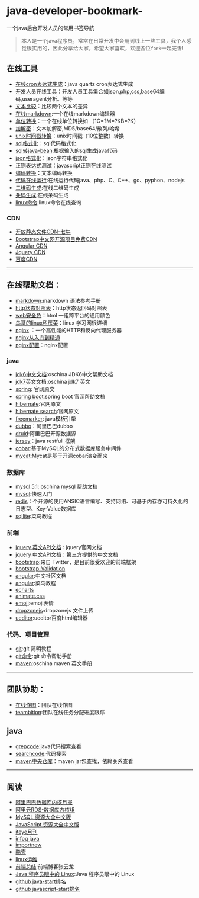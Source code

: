 # java-developer-bookmark-
一个java后台开发人员的常用书签导航

> 本人是一个java程序员，常常在日常开发中会用到线上一些工具，我个人感觉很实用的，因此分享给大家，希望大家喜欢，欢迎各位`fork`一起完善!

## 在线工具

- [在线cron表达式生成](http://cron.qqe2.com/)：java quartz cron表达式生成
- [开发人员在线工具](http://tool.lu/)：开发人员工具集合如json,php,css,base64编码,useragent分析。等等
- [文本比较](https://www.diffchecker.com/)：比较两个文本的差异
- [在线markdown](https://www.zybuluo.com/mdeditor):一个在线markdown编辑器
- [单位转换](http://www.convertworld.com/zh-hans/)：一个在线单位转换如 （1G=?M=?KB=?K）
- [加解密](http://tool.chinaz.com/tools/textencrypt.aspx)：文本加解密,MD5/base64/散列/哈希
- [unix时间戳转换](http://tool.chinaz.com/Tools/unixtime.aspx)：unix时间戳（10位整数）转换
- [sql格式化](http://tool.lu/sql/)：sql代码格式化
- [sql转java-bean](http://www.autojcode.com/code/sql2class.jsp#):根据输入的sql生成java代码
- [json格式化](http://json.cn/)：json字符串格式化
- [正则表达式测试](http://tool.chinaz.com/regex/)：javascript正则在线测试
- [编码转换](http://tool.chinaz.com/tools/utf-8.aspx)：文本编码转换
- [代码在线运行](http://tool.lu/coderunner/):在线运行代码java、php、C、C++、go、pyphon、nodejs
- [二维码生成](http://cli.im/):在线二维码生成
- [条码生成](http://www.qinms.com/webapp/barcode/index.aspx):在线条码生成
- [linux命令](http://man.linuxde.net/):linux命令在线查询

### CDN 

- [开放静态文件CDN-七牛](https://staticfile.org/)
- [Bootstrap中文网开源项目免费CDN](http://www.bootcdn.cn/)
- [Angular CDN](https://code.angularjs.org/)
- [Jquery CDN](http://www.bootcdn.cn/jquery/)
- [百度CDN](http://cdn.code.baidu.com/)

---
## 在线帮助文档：
- [markdown](http://wowubuntu.com/markdown/#hr):markdown 语法参考手册
- [http状态对照表](http://tool.oschina.net/commons?type=5)：http状态返回码对照表
- [web安全色](http://www.bootcss.com/p/websafecolors/)：html 一组跨平台的通用颜色
- [鸟哥的linux私房菜](http://cn.linux.vbird.org/)：linux 学习网很详细
- [nginx](http://tool.oschina.net/apidocs/apidoc?api=nginx-zh) ：一个高性能的HTTP和反向代理服务器
- [nginx从入门到精通](http://tengine.taobao.org/book/index.html)
- [nginx配置](https://github.com/lebinh/nginx-conf)：nginx配置

### java

- [jdk6中文文档](http://tool.oschina.net/apidocs/apidoc?api=jdk-zh):oschina JDK6中文帮助文档
- [jdk7英文文档](http://tool.oschina.net/apidocs/apidoc?api=jdk_7u4):oschina jdk7 英文
- [spring](http://docs.spring.io/spring/docs/current/spring-framework-reference/htmlsingle/): 官网原文
- [spring boot](http://docs.spring.io/spring-boot/docs/2.0.0.BUILD-SNAPSHOT/reference/htmlsingle/):spring boot 官网帮助文档
- [hibernate](https://docs.jboss.org/hibernate/orm/current/userguide/html_single/Hibernate_User_Guide.html):官网原文
- [hibernate search](https://docs.jboss.org/hibernate/stable/search/reference/en-US/html_single/):官网原文
- [freemarker](http://freemarker.foofun.cn/): java模板引挚
- [dubbo](http://dubbo.io/)：阿里巴巴dubbo
- [druid](https://github.com/alibaba/druid):阿里巴巴开源数据源
- [jersey](https://jersey.java.net/index.html)：java restfull 框架
- [cobar](https://github.com/alibaba/cobar):基于MySQL的分布式数据库服务中间件
- [mycat](https://github.com/MyCATApache/Mycat-Server):Mycat是基于开源cobar演变而来

### 数据库

- [mysql 5.1](http://tool.oschina.net/apidocs/apidoc?api=mysql-5.1-zh): oschina mysql 帮助文档
- [mysql](http://www.runoob.com/mysql/mysql-tutorial.html):快速入门
- [redis](http://www.redis.net.cn/order/)：个开源的使用ANSIC语言编写、支持网络、可基于内存亦可持久化的日志型、Key-Value数据库
- [sqllite](http://www.runoob.com/sqlite/sqlite-intro.html):菜鸟教程


### 前端
- [jquery 英文API文档](http://api.jquery.com/) : jquery官网文档
- [jquery 中文API文档](http://jquery.cuishifeng.cn/index.html)：第三方提供的中文文档
- [bootstrap](http://v3.bootcss.com/):来自 Twitter，是目前很受欢迎的前端框架
- [bootstrap-Validation](http://bv.doc.javake.cn/api/)
- [angular](https://angular.cn/docs/ts/latest/guide/):中文社区文档
- [angular](http://www.runoob.com/angularjs/angularjs-tutorial.html):菜鸟教程
- [echarts](http://echarts.baidu.com/echarts2/doc/doc.html)
- [animate.css](https://github.com/daneden/animate.css)
- [emoji](http://www.webpagefx.com/tools/emoji-cheat-sheet/):emoji表情
- [dropzonejs](http://wxb.github.io/dropzonejs.com.zh-CN/dropzonezh-CN/#configuration):dropzonejs 文件上传
- [ueditor](http://fex.baidu.com/ueditor/):ueditor百度html编辑器

### 代码、项目管理
- [git](http://www.runoob.com/manual/git-guide/):git 简明教程
- [git命令](https://git-scm.com/docs):git 命令帮助手册
- [maven](http://tool.oschina.net/apidocs/apidoc?api=maven-3.0.4%2Fguides):oschina maven 英文手册

---

## 团队协助：
- [在线作图](https://www.processon.com/)：团队在线作图
- [teambition](https://www.teambition.com):团队在线任务分配进度跟踪

## java
- [grepcode](http://grepcode.com/):java代码搜索查看
- [searchcode](https://searchcode.com/):代码搜索
- [maven中央仓库](https://mvnrepository.com/)：maven jar包查找，依赖关系查看

---

## 阅读

- [阿里巴巴数据库内核月报](http://mysql.taobao.org/monthly/)
- [阿里云RDS-数据库内核组 ](http://mysql.taobao.org/index.php?title=%E9%A6%96%E9%A1%B5)
- [MySQL 资源大全中文版](https://github.com/jobbole/awesome-mysql-cn)
- [JavaScript 资源大全中文版](https://github.com/jobbole/awesome-javascript-cn)
- [iteye月刊](http://www.iteye.com/news/monthly)
- [infoq java](http://www.infoq.com/cn/java/news/)
- [importnew](http://www.importnew.com/)
- [酷壳](http://coolshell.cn/)
- [linux运维](http://www.ha97.com/)
- [前端总结](https://github.com/fouber/blog):前端博客张云龙
- [Java 程序员眼中的 Linux](https://github.com/judasn/Linux-Tutorial):Java 程序员眼中的 Linux
- [github java-start排名](https://github.com/search?l=Java&q=+stars%3A%3E0&ref=searchresults&type=Repositories)
- [github javascript-start排名](https://github.com/search?l=JavaScript&q=+stars%3A%3E0&ref=searchresults&type=Repositories)
